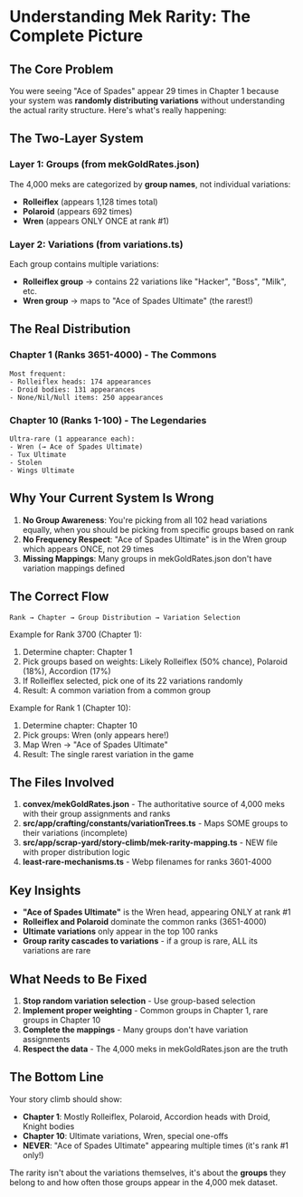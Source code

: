 # Understanding Mek Rarity: The Complete Picture

## The Core Problem

You were seeing "Ace of Spades" appear 29 times in Chapter 1 because your system was **randomly distributing variations** without understanding the actual rarity structure. Here's what's really happening:

## The Two-Layer System

### Layer 1: Groups (from mekGoldRates.json)
The 4,000 meks are categorized by **group names**, not individual variations:
- **Rolleiflex** (appears 1,128 times total)
- **Polaroid** (appears 692 times)
- **Wren** (appears ONLY ONCE at rank #1)

### Layer 2: Variations (from variations.ts)
Each group contains multiple variations:
- **Rolleiflex group** → contains 22 variations like "Hacker", "Boss", "Milk", etc.
- **Wren group** → maps to "Ace of Spades Ultimate" (the rarest!)

## The Real Distribution

### Chapter 1 (Ranks 3651-4000) - The Commons
```
Most frequent:
- Rolleiflex heads: 174 appearances
- Droid bodies: 131 appearances
- None/Nil/Null items: 250 appearances
```

### Chapter 10 (Ranks 1-100) - The Legendaries
```
Ultra-rare (1 appearance each):
- Wren (→ Ace of Spades Ultimate)
- Tux Ultimate
- Stolen
- Wings Ultimate
```

## Why Your Current System Is Wrong

1. **No Group Awareness**: You're picking from all 102 head variations equally, when you should be picking from specific groups based on rank
2. **No Frequency Respect**: "Ace of Spades Ultimate" is in the Wren group which appears ONCE, not 29 times
3. **Missing Mappings**: Many groups in mekGoldRates.json don't have variation mappings defined

## The Correct Flow

```
Rank → Chapter → Group Distribution → Variation Selection
```

Example for Rank 3700 (Chapter 1):
1. Determine chapter: Chapter 1
2. Pick groups based on weights: Likely Rolleiflex (50% chance), Polaroid (18%), Accordion (17%)
3. If Rolleiflex selected, pick one of its 22 variations randomly
4. Result: A common variation from a common group

Example for Rank 1 (Chapter 10):
1. Determine chapter: Chapter 10
2. Pick groups: Wren (only appears here!)
3. Map Wren → "Ace of Spades Ultimate"
4. Result: The single rarest variation in the game

## The Files Involved

1. **convex/mekGoldRates.json** - The authoritative source of 4,000 meks with their group assignments and ranks
2. **src/app/crafting/constants/variationTrees.ts** - Maps SOME groups to their variations (incomplete)
3. **src/app/scrap-yard/story-climb/mek-rarity-mapping.ts** - NEW file with proper distribution logic
4. **least-rare-mechanisms.ts** - Webp filenames for ranks 3601-4000

## Key Insights

- **"Ace of Spades Ultimate"** is the Wren head, appearing ONLY at rank #1
- **Rolleiflex and Polaroid** dominate the common ranks (3651-4000)
- **Ultimate variations** only appear in the top 100 ranks
- **Group rarity cascades to variations** - if a group is rare, ALL its variations are rare

## What Needs to Be Fixed

1. **Stop random variation selection** - Use group-based selection
2. **Implement proper weighting** - Common groups in Chapter 1, rare groups in Chapter 10
3. **Complete the mappings** - Many groups don't have variation assignments
4. **Respect the data** - The 4,000 meks in mekGoldRates.json are the truth

## The Bottom Line

Your story climb should show:
- **Chapter 1**: Mostly Rolleiflex, Polaroid, Accordion heads with Droid, Knight bodies
- **Chapter 10**: Ultimate variations, Wren, special one-offs
- **NEVER**: "Ace of Spades Ultimate" appearing multiple times (it's rank #1 only!)

The rarity isn't about the variations themselves, it's about the **groups** they belong to and how often those groups appear in the 4,000 mek dataset.